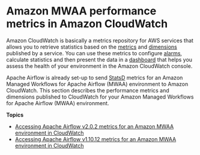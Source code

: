 # Amazon MWAA performance metrics in Amazon CloudWatch<a name="cw-metrics"></a>

Amazon CloudWatch is basically a metrics repository for AWS services that allows you to retrieve statistics based on the [metrics](https://docs.aws.amazon.com/AmazonCloudWatch/latest/monitoring/cloudwatch_concepts.html#Metric) and [dimensions](https://docs.aws.amazon.com/AmazonCloudWatch/latest/monitoring/cloudwatch_concepts.html#Dimension) published by a service\. You can use these metrics to configure [alarms](https://docs.aws.amazon.com/AmazonCloudWatch/latest/monitoring/cloudwatch_concepts.html#CloudWatchAlarms), calculate statistics and then present the data in a [dashboard](https://docs.aws.amazon.com/AmazonCloudWatch/latest/monitoring/CloudWatch_Dashboards.html) that helps you assess the health of your environment in the Amazon CloudWatch console\. 

Apache Airflow is already set\-up to send [StatsD](https://github.com/etsy/statsd) metrics for an Amazon Managed Workflows for Apache Airflow \(MWAA\) environment to Amazon CloudWatch\. This section describes the performance metrics and dimensions published to CloudWatch for your Amazon Managed Workflows for Apache Airflow \(MWAA\) environment\.

**Topics**
+ [Accessing Apache Airflow v2\.0\.2 metrics for an Amazon MWAA environment in CloudWatch](access-metrics-cw-220.md)
+ [Accessing Apache Airflow v1\.10\.12 metrics for an Amazon MWAA environment in CloudWatch](access-metrics-cw-110.md)